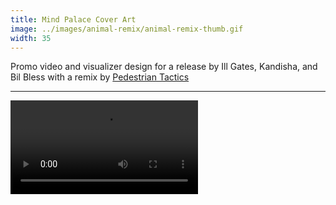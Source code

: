```yaml
---
title: Mind Palace Cover Art
image: ../images/animal-remix/animal-remix-thumb.gif
width: 35
---
```


Promo video and visualizer design for a release by Ill Gates, Kandisha, and Bil Bless with a remix by [Pedestrian Tactics](http://pedestriantactics.com)

***

<video controls src="images/animal-remix/animal-remix-video.mp4"></video>
